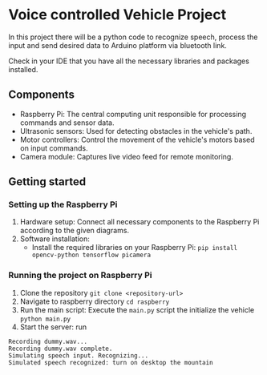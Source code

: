 # Voice controlled Vehicle Project

In this project there will be a python code to recognize speech, process the
input and send desired data to Arduino platform via bluetooth link.

Check in your IDE that you have all the necessary libraries and packages installed.

## Components
- Raspberry Pi: The central computing unit responsible for processing commands and sensor data.
- Ultrasonic sensors: Used for detecting obstacles in the vehicle's path.
- Motor controllers: Control the movement of the vehicle's motors based on input commands.
- Camera module: Captures live video feed for remote monitoring.

## Getting started

### Setting up the Raspberry Pi
1. Hardware setup: Connect all necessary components to the Raspberry Pi according to the given diagrams.
2. Software installation:
    - Install the required libraries on your Raspberry Pi:
        ```pip install opencv-python tensorflow picamera```
### Running the project on Raspberry Pi
1. Clone the repository
   ```git clone <repository-url>```
2. Navigate to raspberry directory
   ```cd raspberry```
3. Run the main script: Execute the `main.py` script the initialize the vehicle
   ```python main.py```
4. Start the server: run 
```Mock serial port opened.
Recording dummy.wav...
Recording dummy.wav complete.
Simulating speech input. Recognizing...
Simulated speech recognized: turn on desktop the mountain
```

